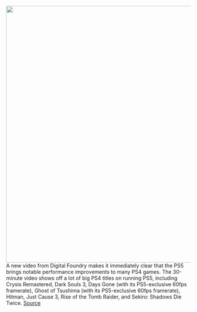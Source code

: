 <img src='https://cdn.vox-cdn.com/thumbor/2oUSyjiO3xnqKKLyukzYQ47-gmo=/0x0:2040x1360/1200x800/filters:focal(755x503:1081x829)/cdn.vox-cdn.com/uploads/chorus_image/image/67751442/vpavic_4278_20201030_0247.0.jpg' width='700px' /><br/>
A new video from Digital Foundry makes it immediately clear that the PS5 brings notable performance improvements to many PS4 games. The 30-minute video shows off a lot of big PS4 titles on running PS5, including Crysis Remastered, Dark Souls 3, Days Gone (with its PS5-exclusive 60fps framerate), Ghost of Tsushima (with its PS5-exclusive 60fps framerate), Hitman, Just Cause 3, Rise of the Tomb Raider, and Sekiro: Shadows Die Twice.
<a href='https://www.theverge.com/2020/11/6/21553494/sony-playstation-5-ps5-backward-compatibility-ps4-digital-foundry'> Source <a/>